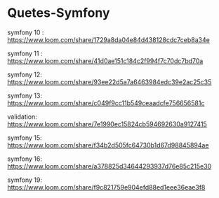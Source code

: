 # Quetes-Symfony

symfony 10 : https://www.loom.com/share/1729a8da04e84d438128cdc7ceb8a34e

symfony 11 : https://www.loom.com/share/41d0ae151c184c2f994f7c70dc7bd70a

symfony 12: https://www.loom.com/share/93ee22d5a7a6463984edc39e2ac25c35

symfony 13: https://www.loom.com/share/c049f9cc11b549ceaadcfe756656581c

validation: https://www.loom.com/share/7e1990ec15824cb594692630a9127415

symfony 15: https://www.loom.com/share/f34b2d505fc64730b1d67d98845894ae

symfony 16: https://www.loom.com/share/a378825d34644293937d76e85c215e30

symfony 19: https://www.loom.com/share/f9c821759e904efd88ed1eee36eae3f8
